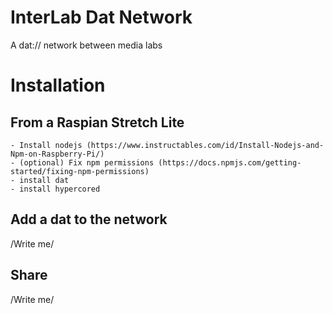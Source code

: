 # InterLab Dat Network

A dat:// network between media labs


# Installation

## From a Raspian Stretch Lite
	- Install nodejs (https://www.instructables.com/id/Install-Nodejs-and-Npm-on-Raspberry-Pi/)
	- (optional) Fix npm permissions (https://docs.npmjs.com/getting-started/fixing-npm-permissions)
	- install dat
	- install hypercored

## Add a dat to the network

/Write me/

## Share

/Write me/
